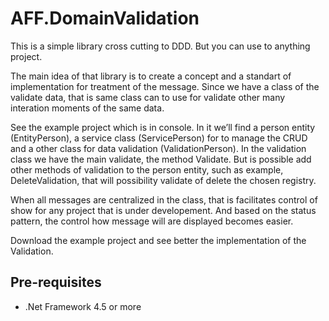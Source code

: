 # AFF.DomainValidation

This is a simple library cross cutting to DDD. But you can use to anything project.

The main idea of that library is to create a concept and a standart of implementation for treatment of the message. Since we have a class of the validate data, that is same class can to use for validate other many interation moments  of the same data.

See the example project which is in console. In it we’ll find a person entity (EntityPerson), a service class (ServicePerson) for to manage the CRUD and a other class for data validation (ValidationPerson). In the validation class we have the main validate, the method Validate. But is possible add other methods of validation to the person entity, such as example, DeleteValidation, that will possibility validate of delete the chosen registry.

When all messages are centralized in the class, that is facilitates control of show for any project that is under developement. And based on the status pattern, the control how message will are displayed becomes easier.

Download the example project and see better the implementation of the Validation.

## Pre-requisites
- .Net Framework 4.5 or more
